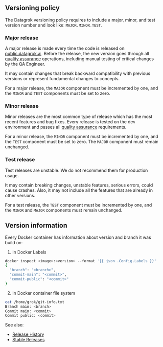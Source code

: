 <!-- TITLE: Versioning policy -->
<!-- SUBTITLE: -->

## Versioning policy

The Datagrok versioning policy requires to include a major, minor, and test version number and look
like: `MAJOR.MINOR.TEST`.

### Major release

A major release is made every time the code is released on [public.datagrok.ai](https://public.datagrok.ai). Before the
release, the new version goes through all [quality assurance](admin/quality-assurance.md) operations, including manual
testing of critical changes by the QA Engineer.

It may contain changes that break backward compatibility with previous versions or represent fundamental changes to
concepts.

For a major release, the `MAJOR` component must be incremented by one, and the `MINOR` and `TEST`
components must be set to zero.

### Minor release

Minor releases are the most common type of release which has the most recent features and bug fixes. Every release is
tested on the dev environment and passes all [quality assurance](admin/quality-assurance.md) requirements.

For a minor release, the `MINOR` component must be incremented by one, and the `TEST` component must be set to zero.
The `MAJOR` component must remain unchanged.

### Test release

Test releases are unstable. We do not recommend them for production usage.

It may contain breaking changes, unstable features, serious errors, could cause crashes. Also, it may not include all
the features that are already in other versions.

For a test release, the `TEST` component must be incremented by one, and the `MINOR` and `MAJOR`
components must remain unchanged.

## Version information

Every Docker container has information about version and branch it was build on:

1. In Docker Labels

```bash
docker inspect <image>:<version> --format '{{ json .Config.Labels }}'
{
  "branch": "<branch>",
  "commit-main": "<commit>",
  "commit-public": "<commit>"
}
```

2. In Docker container file system

```bash
cat /home/grok/git-info.txt
Branch main: <branch>
Commit main: <commit>
Commit public: <commit>
```

See also:

* [Release History](release-history.md)
* [Stable Releases](release-stable.md)
